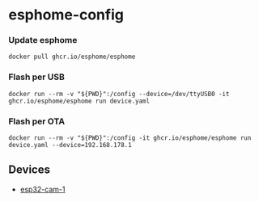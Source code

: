 # esphome-config

### Update esphome
```
docker pull ghcr.io/esphome/esphome
```

### Flash per USB
```
docker run --rm -v "${PWD}":/config --device=/dev/ttyUSB0 -it ghcr.io/esphome/esphome run device.yaml
```

### Flash per OTA
```
docker run --rm -v "${PWD}":/config -it ghcr.io/esphome/esphome run device.yaml --device=192.168.178.1
```

## Devices
- [esp32-cam-1](esp32-cam-1)